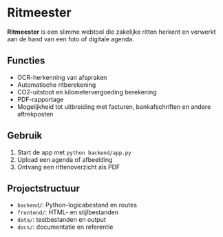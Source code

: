 # Ritmeester

**Ritmeester** is een slimme webtool die zakelijke ritten herkent en verwerkt aan de hand van een foto of digitale agenda.

## Functies
- OCR-herkenning van afspraken
- Automatische ritberekening
- CO2-uitstoot en kilometervergoeding berekening
- PDF-rapportage
- Mogelijkheid tot uitbreiding met facturen, bankafschriften en andere aftrekposten

## Gebruik
1. Start de app met `python backend/app.py`
2. Upload een agenda of afbeelding
3. Ontvang een rittenoverzicht als PDF

## Projectstructuur
- `backend/`: Python-logicabestand en routes
- `frontend/`: HTML- en stijlbestanden
- `data/`: testbestanden en output
- `docs/`: documentatie en referentie

